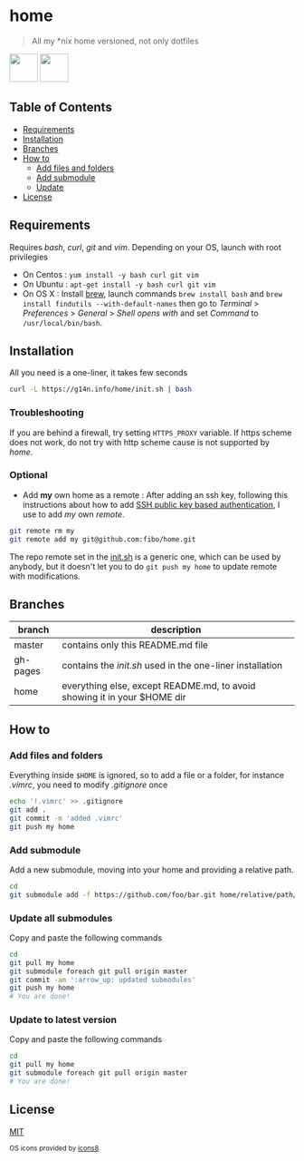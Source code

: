 # home

> All my *nix home versioned, not only dotfiles

<img src="https://rawgit.com/fibo/os-icons8/master/Apple-50.png" width="50" height="50" /> <img src="https://rawgit.com/fibo/os-icons8/master/Linux-50.png" width="50" height="50" />

## Table of Contents

  * [Requirements](#requirements)
  * [Installation](#installation)
  * [Branches](#branches)
  * [How to](#how-to)
    - [Add files and folders](#add-files-and-folders)
    - [Add submodule](#add-submodule)
    - [Update](#update)
  * [License](#license)

## Requirements

Requires *bash*, *curl*, *git* and *vim*. Depending on your OS, launch with root privilegies

* On Centos
: `yum install -y bash curl git vim`
* On Ubuntu
: `apt-get install -y bash curl git vim`
* On OS X
: Install [brew](https://brew.sh/), launch commands `brew install bash` and `brew install findutils --with-default-names` then go to *Terminal* > *Preferences* > *General* > *Shell opens with* and set *Command* to `/usr/local/bin/bash`.

## Installation

All you need is a one-liner, it takes few seconds

```bash
curl -L https://g14n.info/home/init.sh | bash
```

### Troubleshooting

If you are behind a firewall, try setting `HTTPS_PROXY` variable. If https scheme does not work, do not try with http scheme cause is not supported by *home*.

### Optional

* Add **my** own home as a remote
: After adding an ssh key, following this instructions about how to add [SSH public key based authentication](http://g14n.info/2013/04/getting-started-with-git-shell/#ssh-public-key-based-authentication), I use to add *my* own *remote*. 

```bash
git remote rm my
git remote add my git@github.com:fibo/home.git
```

The repo remote set in the [init.sh][init_script] is a generic one, which can be used by anybody, but it doesn't let you to do `git push my home` to update remote with modifications.

## Branches

|branch  |description                                                              |
|--------|-------------------------------------------------------------------------|
|master  | contains only this README.md file                                       |
|gh-pages| contains the *init.sh* used in the one-liner installation               |
|home    | everything else, except README.md, to avoid showing it in your $HOME dir|

## How to

### Add files and folders

Everything inside `$HOME` is ignored, so to add a file or a folder, for instance *.vimrc*, you need to modify *.gitignore* once

```bash
echo '!.vimrc' >> .gitignore
git add .
git commit -m 'added .vimrc'
git push my home
```

### Add submodule

Add a new submodule, moving into your home and providing a relative path.

```bash
cd
git submodule add -f https://github.com/foo/bar.git home/relative/path/to/foo/bar
```

### Update all submodules

Copy and paste the following commands

```bash
cd
git pull my home
git submodule foreach git pull origin master
git commit -am ':arrow_up: updated submodules'
git push my home
# You are done!
```

### Update to latest version

Copy and paste the following commands

```bash
cd
git pull my home
git submodule foreach git pull origin master
# You are done!
```

## License

[MIT](http://g14n.info/mit-license/)

<sub>OS icons provided by <a href="https://icons8.com/">icons8</a>.</sub>

[init_script]: https://github.com/fibo/home/blob/gh-pages/init.sh "init.sh"
